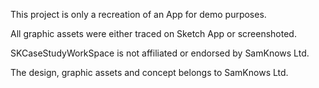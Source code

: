 This project is only a recreation of an App for demo purposes.

All graphic assets were either traced on Sketch App or screenshoted.

SKCaseStudyWorkSpace is not affiliated or endorsed by SamKnows Ltd.

The design, graphic assets and concept belongs to SamKnows Ltd.
